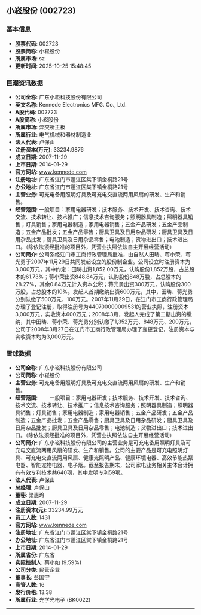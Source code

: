 ## 小崧股份 (002723)

### 基本信息

- **股票代码**: 002723
- **股票简称**: 小崧股份
- **所属市场**: sz
- **更新时间**: 2025-10-25 15:48:45

### 巨潮资讯数据

- **公司全称**: 广东小崧科技股份有限公司
- **英文名称**: Kennede Electronics MFG. Co., Ltd.
- **A股代码**: 002723
- **A股简称**: 小崧股份
- **所属市场**: 深交所主板
- **所属行业**: 电气机械和器材制造业
- **法人代表**: 卢保山
- **注册资本(万元)**: 33234.9876
- **成立日期**: 2007-11-29
- **上市日期**: 2014-01-29
- **官方网站**: www.kennede.com
- **注册地址**: 广东省江门市蓬江区棠下镇金桐路21号
- **办公地址**: 广东省江门市蓬江区棠下镇金桐路21号
- **主营业务**: 可充电备用照明灯具及可充电交直流两用风扇的研发、生产和销售。
- **经营范围**: 一般项目：家用电器研发；技术服务、技术开发、技术咨询、技术交流、技术转让、技术推广；信息技术咨询服务；照明器具制造；照明器具销售；灯具销售；家用电器制造；家用电器销售；五金产品研发；五金产品制造；五金产品批发；五金产品零售；厨具卫具及日用杂品研发；厨具卫具及日用杂品批发；厨具卫具及日用杂品零售；电池制造；货物进出口；技术进出口。（除依法须经批准的项目外，凭营业执照依法自主开展经营活动）
- **公司简介**: 公司系经江门市工商行政管理局批准，由自然人田畴、蒋小荣、蒋光勇于2007年11月29日共同发起设立的股份制企业。公司设立时注册资本为3,000万元，其中约定：田畴出资1,852.00万元，认购股份1,852万股，占总股本的61.73%；蒋小荣出资848.84万元，认购股份848万股，占总股本的28.27%，其余0.84万元计入资本公积；蒋光勇出资300万元，认购股份300万股，占总股本的10%。发起人首期缴纳出资600万元，其中，田畴、蒋光勇分别认缴了500万元、100万元。2007年11月29日，在江门市工商行政管理局办理了登记注册，取得注册号为440700000009531的营业执照，注册资本3,000万元，实收资本600万元；2008年3月，发起人完成了第二期出资的缴纳，其中田畴、蒋小荣、蒋光勇分别认缴了1,352万元、848万元、200万元，公司于2008年3月27日在江门市工商行政管理局办理了变更登记，注册资本与实收资本均为3,000万元。

### 雪球数据

- **公司全称**: 广东小崧科技股份有限公司
- **公司简称**: 小崧股份
- **主营业务**: 可充电备用照明灯具及可充电交直流两用风扇的研发、生产和销售。
- **经营范围**: 　　一般项目：家用电器研发；技术服务、技术开发、技术咨询、技术交流、技术转让、技术推广；信息技术咨询服务；照明器具制造；照明器具销售；灯具销售；家用电器制造；家用电器销售；五金产品研发；五金产品制造；五金产品批发；五金产品零售；厨具卫具及日用杂品研发；厨具卫具及日用杂品批发；厨具卫具及日用杂品零售；电池制造；货物进出口；技术进出口。（除依法须经批准的项目外，凭营业执照依法自主开展经营活动）
- **公司简介**: 广东小崧科技股份有限公司的主营业务是可充电备用照明灯具及可充电交直流两用风扇的研发、生产和销售。公司的主要产品是可充电照明灯具、可充电交直流两用风扇、健康光照明产品、健康环境电器、高效节能热泵电器、智能宠物电器、电子烟。截至报告期末，公司家电业务相关主体合计拥有有效专利技术共640项，其中发明专利59项。
- **法人代表**: 卢保山
- **总经理**: 卢保山
- **董秘**: 梁惠玲
- **成立日期**: 2007-11-29
- **注册资本(元)**: 33234.99万元
- **员工人数**: 1431
- **官方网站**: www.kennede.com
- **注册地址**: 广东省江门市蓬江区棠下镇金桐路21号
- **办公地址**: 广东省江门市蓬江区棠下镇金桐路21号
- **上市日期**: 2014-01-29
- **所属省份**: 广东省
- **实际控制人**: 蔡小如 (9.59%)
- **公司分类**: 民营企业
- **董事长**: 彭国宇
- **高管人数**: 16
- **发行价格**: 13.38
- **所属行业**: 光学光电子 (BK0022)

---